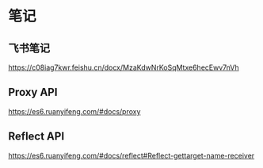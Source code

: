 # 笔记

## 飞书笔记
https://c08iag7kwr.feishu.cn/docx/MzaKdwNrKoSqMtxe6hecEwv7nVh
## Proxy API
https://es6.ruanyifeng.com/#docs/proxy

## Reflect API
https://es6.ruanyifeng.com/#docs/reflect#Reflect-gettarget-name-receiver
